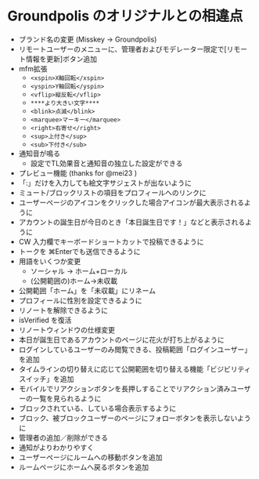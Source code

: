 # Groundpolis のオリジナルとの相違点

- ブランド名の変更 (Misskey -> Groundpolis)
- リモートユーザーのメニューに、管理者およびモデレーター限定で[リモート情報を更新]ボタン追加
- mfm拡張
  - `<xspin>X軸回転</xspin>`
  - `<yspin>Y軸回転</yspin>`
  - `<vflip>縦反転</vflip>`
  - `****より大きい文字****`
  - `<blink>点滅</blink>`
  - `<marquee>マーキー</marquee>`
  - `<right>右寄せ</right>`
  - `<sup>上付き</sup>`
  - `<sub>下付き</sub>`
- 通知音が鳴る
  - 設定でTL効果音と通知音の独立した設定ができる
- プレビュー機能 (thanks for @mei23 )
- 「:」だけを入力しても絵文字サジェストが出ないように
- ミュート/ブロックリストの項目をプロフィールへのリンクに
- ユーザーページのアイコンをクリックした場合アイコンが最大表示されるように
- アカウントの誕生日が今日のとき「本日誕生日です！」などと表示されるように
- CW 入力欄でキーボードショートカットで投稿できるように
- トークを ⌘Enterでも送信できるように
- 用語をいくつか変更
  - ソーシャル → ホーム+ローカル
  - (公開範囲の)ホーム→未収載
- 公開範囲「ホーム」を「未収載」にリネーム
- プロフィールに性別を設定できるように
- リノートを解除できるように
- isVerified を復活
- リノートウィンドウの仕様変更
- 本日が誕生日であるアカウントのページに花火が打ち上がるように
- ログインしているユーザーのみ閲覧できる、投稿範囲「ログインユーザー」を追加
- タイムラインの切り替えに応じて公開範囲を切り替える機能「ビジビリティスイッチ」を追加
- モバイルでリアクションボタンを長押しすることでリアクション済みユーザーの一覧を見られるように
- ブロックされている、している場合表示するように
- ブロック、被ブロックユーザーのページにフォローボタンを表示しないように
- 管理者の追加／削除ができる
- 通知がよりわかりやすく
- ユーザーページにルームへの移動ボタンを追加
- ルームページにホームへ戻るボタンを追加